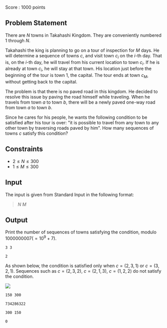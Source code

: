 Score : $1000$ points

## Problem Statement

There are $N$ towns in Takahashi Kingdom. They are conveniently numbered $1$ through $N$.

Takahashi the king is planning to go on a tour of inspection for $M$ days. He will determine a sequence of towns $c$, and visit town $c_i$ on the $i$-th day. That is, on the $i$-th day, he will travel from his current location to town $c_i$. If he is already at town $c_i$, he will stay at that town. His location just before the beginning of the tour is town $1$, the capital. The tour ends at town $c_M$, without getting back to the capital. 

The problem is that there is no paved road in this kingdom. He decided to resolve this issue by paving the road himself while traveling. When he travels from town $a$ to town $b$, there will be a newly paved one-way road from town $a$ to town $b$.

Since he cares for his people, he wants the following condition to be satisfied after his tour is over: "it is possible to travel from any town to any other town by traversing roads paved by him". How many sequences of towns $c$ satisfy this condition?

## Constraints

- $2 \leq N \leq 300$
- $1 \leq M \leq 300$

## Input

The input is given from Standard Input in the following format:

> $N$ $M$

## Output

Print the number of sequences of towns satisfying the condition, modulo $1000000007 (=10^9+7)$.

```input1
3 3
```

```output1
2
```

As shown below, the condition is satisfied only when $c = (2,3,1)$ or $c = (3,2,1)$. Sequences such as $c = (2,3,2)$, $c = (2,1,3)$, $c = (1,2,2)$ do not satisfy the condition.

![](https://atcoder.jp/img/code-festival-2016-final/199a3fd8d2aed75750901a206c8b7e76.png)

```input2
150 300
```

```output2
734286322
```

```input3
300 150
```

```output3
0
```
